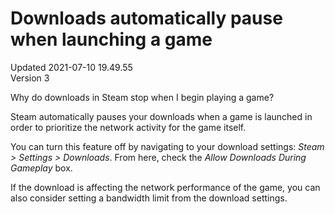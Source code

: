 # Downloads automatically pause when launching a game
Updated 2021-07-10 19.49.55  
Version 3  

Why do downloads in Steam stop when I begin playing a game?  
  
Steam automatically pauses your downloads when a game is launched in order to prioritize the network activity for the game itself.  
  
You can turn this feature off by navigating to your download settings: *Steam > Settings > Downloads*. From here, check the *Allow Downloads During Gameplay* box.  
  
If the download is affecting the network performance of the game, you can also consider setting a bandwidth limit from the download settings.
